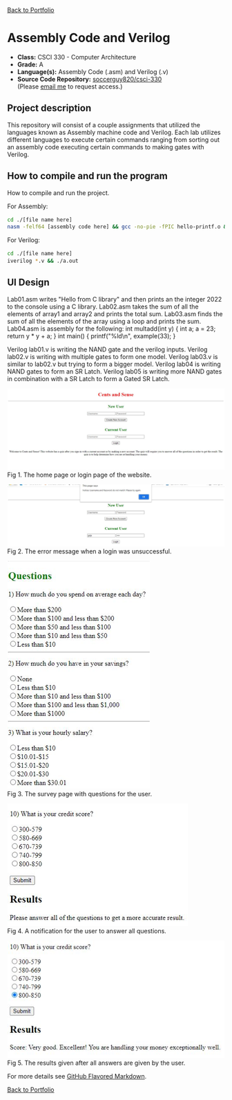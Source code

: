 [Back to Portfolio](./)

Assembly Code and Verilog
===============

-   **Class:** CSCI 330 - Computer Architecture
-   **Grade:** A
-   **Language(s):** Assembly Code (.asm) and Verilog (.v)
-   **Source Code Repository:** [soccerguy820/csci-330](https://github.com/soccerguy820/csci-330)  
    (Please [email me](mailto:pesnow@csustudent.net?subject=GitHub%20Access) to request access.)

## Project description

This repository will consist of a couple assignments that utilized the languages known as Assembly machine code and Verilog. Each lab utilizes different languages to execute certain commands ranging from sorting out an assembly code executing certain commands to making gates with Verilog.

## How to compile and run the program

How to compile and run the project.

For Assembly:
```bash
cd ./[file name here]
nasm -felf64 [assembly code here] && gcc -no-pie -fPIC hello-printf.o && ./a.out
```

For Verilog:
```bash
cd ./[file name here]
iverilog *.v && ./a.out
```


## UI Design

Lab01.asm writes "Hello from C library" and then prints an the integer 2022 to the console using a C library.
Lab02.asm takes the sum of all the elements of array1 and array2 and prints the total sum.
Lab03.asm finds the sum of all the elements of the array using a loop and prints the sum.
Lab04.asm is assembly for the following:
 int multadd(int y) {
   int a;
   a = 23;
   return y * y + a;
 }
 int main() {
     printf("%ld\n", example(33);
 }
 
 Verilog lab01.v is writing the NAND gate and the verilog inputs.
 Verilog lab02.v is writing with multiple gates to form one model.
 Verilog lab03.v is similar to lab02.v but trying to form a bigger model.
 Verilog lab04 is writing NAND gates to form an SR Latch.
 Verilog lab05 is writing more NAND gates in combination with a SR Latch to form a Gated SR Latch.

![screenshot](images/HomePage.JPG)  
Fig 1. The home page or login page of the website.

![screenshot](images/FailedLogin.JPG)  
Fig 2. The error message when a login was unsuccessful.

![screenshot](images/Questions.JPG)  
Fig 3. The survey page with questions for the user.

![screenshot](images/Unsubmitted.JPG)  
Fig 4. A notification for the user to answer all questions.

![screenshot](images/Result.JPG)  
Fig 5. The results given after all answers are given by the user.


For more details see [GitHub Flavored Markdown](https://guides.github.com/features/mastering-markdown/).

[Back to Portfolio](./)
